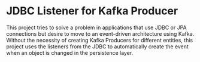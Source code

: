 # JDBC Listener for Kafka Producer
This project tries to solve a problem in applications that use JDBC or JPA connections but desire to move to an event-driven architecture using Kafka. Without the necessity of creating Kafka Producers for different entities, this project uses the listeners from the JDBC to automatically create the event when an object is changed in the persistence layer.
